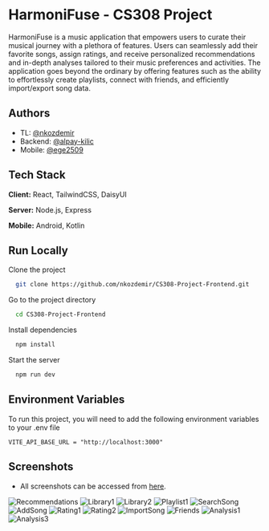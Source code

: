# HarmoniFuse - CS308 Project

HarmoniFuse is a music application that empowers users to curate their musical journey with a plethora of features. Users can seamlessly add their favorite songs, assign ratings, and receive personalized recommendations and in-depth analyses tailored to their music preferences and activities. The application goes beyond the ordinary by offering features such as the ability to effortlessly create playlists, connect with friends, and efficiently import/export song data.

## Authors

- TL: [@nkozdemir](https://github.com/nkozdemir)
- Backend: [@alpay-kilic](https://github.com/alpay-kilic)
- Mobile: [@ege2509](https://github.com/ege2509)

## Tech Stack

**Client:** React, TailwindCSS, DaisyUI

**Server:** Node.js, Express

**Mobile:** Android, Kotlin

## Run Locally

Clone the project

```bash
  git clone https://github.com/nkozdemir/CS308-Project-Frontend.git
```

Go to the project directory

```bash
  cd CS308-Project-Frontend
```

Install dependencies

```bash
  npm install
```

Start the server

```bash
  npm run dev
```

## Environment Variables

To run this project, you will need to add the following environment variables to your .env file

```
VITE_API_BASE_URL = "http://localhost:3000"
```

## Screenshots

- All screenshots can be accessed from [here](./images/).

![Recommendations](./images/recommendations.png)
![Library1](./images/library1.png)
![Library2](./images/library2.png)
![Playlist1](./images/playlist1.png)
![SearchSong](./images/searchsong.png)
![AddSong](./images/addsong.png)
![Rating1](./images/rating1.png)
![Rating2](./images/rating2.png)
![ImportSong](./images/import.png)
![Friends](./images/friends.png)
![Analysis1](./images/analysis1.png)
![Analysis3](./images/analysis3.png)